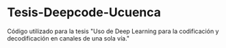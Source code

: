 # Tesis-Deepcode-Ucuenca
Código utilizado para la tesis "Uso de Deep Learning para la codificación y decodificación en canales de una sola vía."
